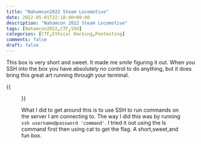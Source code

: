 ```yaml
---
title: "Nahamcon2022 Steam Locomotive"
date: 2022-05-01T22:18:40+09:00
description: "Nahamcon 2022 Steam Locomotive"
tags: [Nahamcon2022,CTF,SSH]
categories: [CTF,Ethical Hacking,Pentesting]
comments: false
draft: false
---
```


This box is very short and sweet. It made me smile figuring it out. When you SSH into the box you have absolutely no control to do anything, but it does bring this great art running through your terminal.

{{<figure src="/images/Posts/015/steamlocomotive.jpg">}}

What I did to get around this is to use SSH to run commands on the server I am connecting to. The way I did this was by running ```ssh username@password 'command'```. I tried it out using the ls command first then using cat to get the flag. A short,sweet,and fun box.
